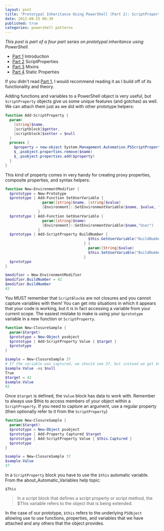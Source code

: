 ```yaml
---
layout: post
title: "Prototypal Inheritance Using PowerShell (Part 2): ScriptProperties"
date: 2012-08-25 06:39
published: true
categories: powershell patterns
---
```


*This post is part of a four part series on prototypal inheritance using PowerShell.*
- [Part 1][] Introduction
- [Part 2][] ScriptProperties
- [Part 3][] Mixins
- [Part 4][] Static Properties

If you didn't read [Part 1][], I would recommend reading it as I build off of its functionality and theory.

Adding functions and variables to a PowerShell object is very useful, but `ScriptProperty` objects give us some unique features (and gotchas) as well. We can attach them just as we did with other prototype helpers:

``` powershell
function Add-ScriptProperty {
  param(
    [string]$name, 
    [scriptblock]$getter,
    [scriptblock]$setter = $null
  )
  process {
    $property = new-object System.Management.Automation.PSScriptProperty "$name", $getter, $setter
    $_.psobject.properties.remove($name)
    $_.psobject.properties.add($property)
  }
}
```

This kind of property comes in very handy for creating proxy properties, composite properties, and syntax helpers:

``` powershell
function New-EnvironmentModifier {
  $prototype = New-Prototype
  $prototype | Add-Function SetUserVariable {
                 param([string]$name, [string]$value)
                 [Environment]::SetEnvironmentVariable($name, $value, "User")
               }
  $prototype | Add-Function GetUserVariable {
                 param([string]$name)
                 [Environment]::GetEnvironmentVariable($name,"User")
               }
  $prototype | Add-ScriptProperty BuildNumber {
                                      $this.GetUserVariable("BuildNumber")
                                    } {
                                      param([String]$value)
                                      $this.SetUserVariable("BuildNumber", $value)
                                    }
  $prototype
}

$modifier = New-EnvironmentModifier
$modifier.BuildNumber = 42
$modifier.BuildNumber
42
```

You MUST remember that `ScriptBlock`s are not closures and you cannot capture variables with them! You can get into situations in which it appears that your code is working, but it is in fact accessing a variable from your current scope. The easiest mistake to make is using your `$prototype` variable in a new function or `ScriptProperty`.

``` powershell
function New-ClosureSample {
  param($target)
  $prototype = New-Object psobject
  $prototype | Add-ScriptProperty Value { $target }
  $prototype
}

$sample = New-ClosureSample 37
# If the variable was captured, we should see 37, but instead we get $null
$sample.Value -eq $null
True
$target = 42
$sample.Value
42
```

Once `$target` is defined, the `Value` block has data to work with. Remember to always use $this to access members of your object within a `ScriptProperty`. If you need to capture an argument, use a regular property (then optionally refer to it from the `ScriptProperty`)

``` powershell
function New-ClosureSample {
  param($target)
  $prototype = New-Object psobject
  $prototype | Add-Property Captured $target
  $prototype | Add-ScriptProperty Value { $this.Captured }
  $prototype
}

$sample = New-ClosureSample 37
$sample.Value 
37
```

In a `ScriptProperty` block you have to use the `$this` automatic variable. From the about_Automatic_Variables help topic:

`$This`
> In a script block that defines a script property or script method, the $This variable refers to the object that is being extended.

In the case of our prototype, `$this` refers to the underlying `PSObject` allowing use to use functions, properties, and variables that we have attached and any others that the object provides.

  [Part 1]: /2012/08/prototypal-inheritance-using-powershell
  [Part 2]: /2012/08/prototypal-inheritance-using-powershell-part-two-scriptproperties
  [Part 3]: /2012/08/prototypal-inheritance-using-powershell-part-three-mixins
  [Part 4]: /2012/08/prototypal-inheritance-using-powershell-part-4-static-properties